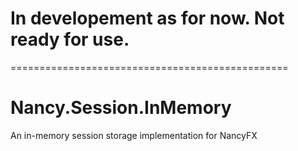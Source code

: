 # In developement as for now. Not ready for use.
================================================

Nancy.Session.InMemory
======================

An in-memory session storage implementation for NancyFX